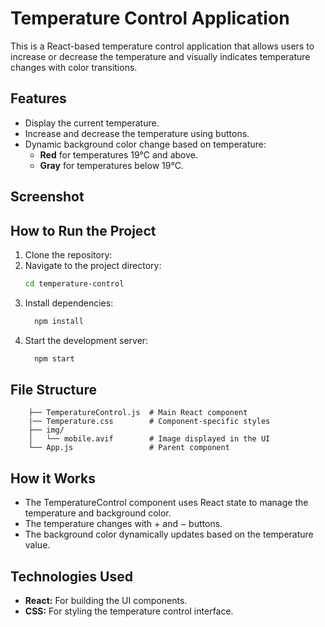 # Temperature Control Application

This is a React-based temperature control application that allows users to increase or decrease the temperature and visually indicates temperature changes with color transitions.

## Features
- Display the current temperature.
- Increase and decrease the temperature using buttons.
- Dynamic background color change based on temperature:
  - **Red** for temperatures 19°C and above.
  - **Gray** for temperatures below 19°C.

## Screenshot




## How to Run the Project
1. Clone the repository:
2. Navigate to the project directory:
     ```bash
     cd temperature-control
3. Install dependencies:
   ```bash
     npm install
4. Start the development server:
    ```bash
      npm start

## File Structure
        ├── TemperatureControl.js  # Main React component
        |── Temperature.css        # Component-specific styles
        ├── img/
        │   └── mobile.avif        # Image displayed in the UI
        └── App.js                 # Parent component

## How it Works
  - The TemperatureControl component uses React state to manage the temperature and background color.
  - The temperature changes with + and − buttons.
  - The background color dynamically updates based on the temperature value.

## Technologies Used
  - **React:** For building the UI components.
  - **CSS:** For styling the temperature control interface.



